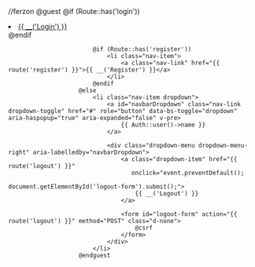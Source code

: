 //ferzon
@guest
                            @if (Route::has('login'))
                                <li class="nav-item">
                                    <a class="nav-link" href="{{ route('login') }}">{{ __('Login') }}</a>
                                </li>
                            @endif

                            @if (Route::has('register'))
                                <li class="nav-item">
                                    <a class="nav-link" href="{{ route('register') }}">{{ __('Register') }}</a>
                                </li>
                            @endif
                        @else
                            <li class="nav-item dropdown">
                                <a id="navbarDropdown" class="nav-link dropdown-toggle" href="#" role="button" data-bs-toggle="dropdown" aria-haspopup="true" aria-expanded="false" v-pre>
                                    {{ Auth::user()->name }}
                                </a>

                                <div class="dropdown-menu dropdown-menu-right" aria-labelledby="navbarDropdown">
                                    <a class="dropdown-item" href="{{ route('logout') }}"
                                       onclick="event.preventDefault();
                                                     document.getElementById('logout-form').submit();">
                                        {{ __('Logout') }}
                                    </a>

                                    <form id="logout-form" action="{{ route('logout') }}" method="POST" class="d-none">
                                        @csrf
                                    </form>
                                </div>
                            </li>
                        @endguest
